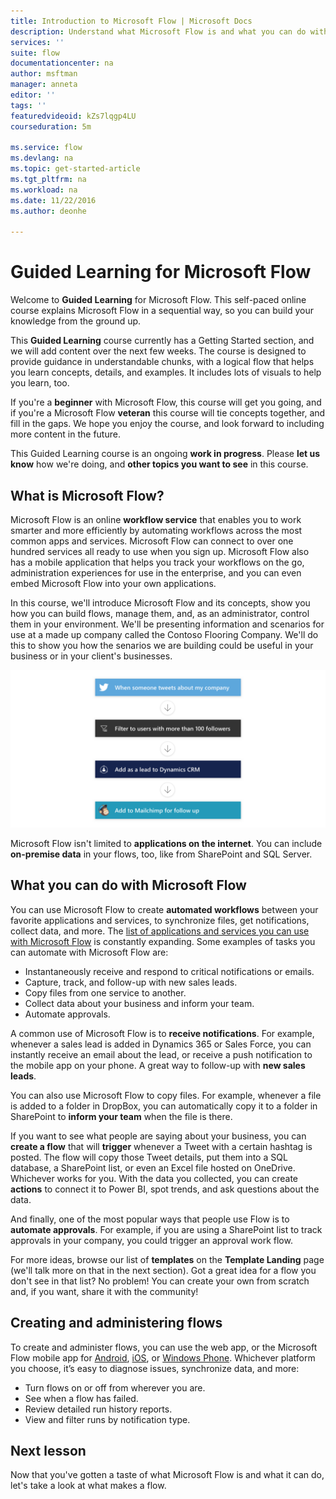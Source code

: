 ```yaml
---
title: Introduction to Microsoft Flow | Microsoft Docs
description: Understand what Microsoft Flow is and what you can do with it.
services: ''
suite: flow
documentationcenter: na
author: msftman
manager: anneta
editor: ''
tags: ''
featuredvideoid: kZs7lqgp4LU
courseduration: 5m

ms.service: flow
ms.devlang: na
ms.topic: get-started-article
ms.tgt_pltfrm: na
ms.workload: na
ms.date: 11/22/2016
ms.author: deonhe

---
```

# Guided Learning for Microsoft Flow
Welcome to **Guided Learning** for Microsoft Flow. This self-paced online course explains Microsoft Flow in a sequential way, so you can build your knowledge from the ground up.

This  **Guided Learning**  course currently has a Getting Started section, and we will add content over the next few weeks. The course is designed to provide guidance in understandable chunks, with a logical flow that helps you learn concepts, details, and examples. It includes lots of visuals to help you learn, too.

If you're a **beginner** with Microsoft Flow, this course will get you going, and if you're a Microsoft Flow **veteran** this course will tie concepts together, and fill in the gaps. We hope you enjoy the course, and look forward to including more content in the future.

This Guided Learning course is an ongoing **work in progress**.  Please **let us know** how we're doing, and **other topics you want to see** in this course.

## What is Microsoft Flow?
Microsoft Flow is an online **workflow service** that enables you to work smarter and more efficiently by automating workflows across the most common apps and services.  Microsoft Flow can connect to over one hundred services all ready to use when you sign up. Microsoft Flow also has a mobile application that helps you track your workflows on the go, administration experiences for use in the enterprise, and you can even embed Microsoft Flow into your own applications.

In this course, we'll introduce Microsoft Flow and its concepts, show you how you can build flows, manage them, and, as an administrator, control them in your environment. We'll be presenting information and scenarios for use at a made up company called the Contoso Flooring Company.  We'll do this to show you how the senarios we are building could be useful in your business or in your client's businesses.

![Flow conceptual sketch](./media/learning-introducing-flow/flow-conceptual.png)

Microsoft Flow isn't limited to **applications on the internet**.  You can include **on-premise data** in your flows, too, like from SharePoint and SQL Server.

## What you can do with Microsoft Flow
 You can use Microsoft Flow to create **automated workflows** between your favorite applications and services, to synchronize files, get notifications, collect data, and more.  The [list of applications and services you can use with Microsoft Flow](https://flow.microsoft.com/services/) is constantly expanding.  Some examples of tasks you can automate with Microsoft Flow are:

* Instantaneously receive and respond to critical notifications or emails.
* Capture, track, and follow-up with new sales leads.
* Copy files from one service to another.
* Collect data about your business and inform your team.
* Automate approvals.

A common use of Microsoft Flow is to **receive notifications**. For example, whenever a sales lead is added in Dynamics 365 or Sales Force, you can instantly receive an email about the lead, or receive a push notification to the mobile app on your phone. A great way to follow-up with **new sales leads**.

You can also use Microsoft Flow to copy files. For example, whenever a file is added to a folder in DropBox, you can automatically copy it to a folder in SharePoint to **inform your team** when the file is there.

If you want to see what people are saying about your business, you can **create a flow** that will **trigger** whenever a Tweet with a certain hashtag is posted. The flow will copy those Tweet details, put them into a SQL database, a SharePoint list, or even an Excel file hosted on OneDrive. Whichever works for you. With the data you collected, you can create **actions** to connect it to Power BI, spot trends, and ask questions about the data.

And finally, one of the most popular ways that people use Flow is to **automate approvals**. For example, if you are using a SharePoint list to track approvals in your company, you could trigger an approval work flow.

For more ideas, browse our list of **templates** on the **Template Landing** page (we'll talk more on that in the next section). Got a great idea for a flow you don't see in that list?  No problem!  You can create your own from scratch and, if you want, share it with the community!

## Creating and administering flows
To create and administer flows, you can use the web app, or the Microsoft Flow mobile app for [Android](https://aka.ms/flowmobiledocsandroid), [iOS](https://aka.ms/flowmobiledocsios), or [Windows Phone](https://aka.ms/flowmobilewindows). Whichever platform you choose, it’s easy to diagnose issues, synchronize data, and more:

* Turn flows on or off from wherever you are.
* See when a flow has failed.
* Review detailed run history reports.
* View and filter runs by notification type.

## Next lesson
Now that you've gotten a taste of what Microsoft Flow is and what it can do, let's take a look at what makes a flow.

